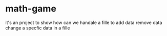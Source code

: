 # math-game
 it's an project to show how can we handale a fille to add data remove data change a specfic data in a fille
